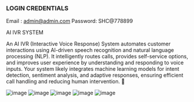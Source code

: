 ### LOGIN CREDENTIALS

Email : admin@admin.com
Password: SHC@778899

AI IVR SYSTEM 



An AI IVR (Interactive Voice Response) System automates customer interactions using AI-driven speech recognition and natural language processing (NLP). It intelligently routes calls, provides self-service options, and improves user experience by understanding and responding to voice inputs. Your system likely integrates machine learning models for intent detection, sentiment analysis, and adaptive responses, ensuring efficient call handling and reducing human intervention. 🚀


![image](https://github.com/user-attachments/assets/18fb5023-b66f-4b2f-87c8-a1db3cfbd24c)
![image](https://github.com/user-attachments/assets/9040f7b6-9a3c-4a94-963b-bbdc1fb7f578)
![image](https://github.com/user-attachments/assets/d76814c3-3760-4cf3-8c4d-72f15c48fd1c)
![image](https://github.com/user-attachments/assets/4af21e05-669a-48f5-abb5-bd246c623ba9)
![image](https://github.com/user-attachments/assets/2e120ffa-b784-4c89-9e2a-89b307361238)
